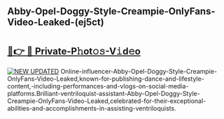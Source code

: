 ## Abby-Opel-Doggy-Style-Creampie-OnlyFans-Video-Leaked-(ej5ct)


# <h2><a href="https://mediaupload.pro?-19M">🔗👉 🔴 Private-P𝚑ot𝚘𝚜-V𝚒d𝚎o</a></h2>

[![NEW UPDATED](https://i.imgur.com/0qMVB7G.gif)](https://mediaupload.pro?-19M)
Online-influencer-Abby-Opel-Doggy-Style-Creampie-OnlyFans-Video-Leaked,known-for-publishing-dance-and-lifestyle-content,-including-performances-and-vlogs-on-social-media-platforms.Brilliant-ventriloquist-assistant-Abby-Opel-Doggy-Style-Creampie-OnlyFans-Video-Leaked,celebrated-for-their-exceptional-abilities-and-accomplishments-in-assisting-ventriloquists.  
